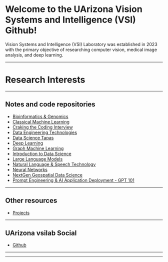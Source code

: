 
# Welcome to the UArizona Vision Systems and Intelligence (VSI)  Github!

Vision Systems and Intelligence (VSI) Laboratory was established in 2023 with the primary objective of researching computer vision, medical image analysis, and deep learning.

***

# Research Interests

***

## Notes and code repositories  

* [Bioinformatics & Genomics](https://github.com/ua-datalab/Bioinformatics/wiki)
* [Classical Machine Learning](https://github.com/ua-datalab/MLWorkshops/wiki)
* [Craking the Coding Interview](https://github.com/ua-datalab/cracking_the_coding_interview)
* [Data Engineering Technologies](https://github.com/ua-datalab/DataEngineering)
* [Data Science Tapas](https://github.com/ua-datalab/DataScienceTapas/wiki)
* [Deep Learning](https://github.com/ua-datalab/DLWorkshops/wiki)
* [Graph Machine Learning](https://github.com/ua-datalab/GraphML)
* [Introduction to Data Science](https://github.com/ua-datalab/Workshops/wiki)
* [Large Language Models](https://github.com/ua-datalab/LLM-Models/wiki)
* [Natural Language & Speech Technology](https://github.com/ua-datalab/NLP-Speech/wiki)
* [Neural Networks](https://github.com/ua-datalab/NeuralNetworks/wiki)
* [NextGen Geospatial Data Science](https://github.com/ua-datalab/Geospatial_Workshops/wiki)
* [Prompt Engineering & AI Application Deployment - GPT 101](https://ua-data7.github.io/introllms/)

***

## Other resources
* [ Projects](https://sites.google.com/view/eungjoolee/projects)


***

## UArizona vsilab Social 

* [Github](https://github.com/vsilab/)
<!-- * [Linkedin](https://www.linkedin.com/company/100483432/admin/feed/posts/) -->
<!-- * [Twitter/X](https://twitter.com/UArizonaDataLab) -->
<!-- * [Facebook Page](https://www.facebook.com/profile.php?id=61556132138807) -->
<!-- * Workshop videorecordings [YouTube Channel](https://www.youtube.com/@UArizonaDataLab)
* Questions / Contact Us: UA Data Science Slack (uadatascience.slack.com) `#datalab-chatter` -->

***

<!-- Please visit the UArizona [**Data Science Institute Events Calendar**](https://www.datascience.arizona.edu/calendar) for more detailed information. -->


***



<!-- |  | Sponsor organizations | |
| :--: | :--: | :--: |
| [![Data Science Institute](https://datascience.arizona.edu/sites/default/files/Data%20Science%20Institute_Webheader%20%281%29.svg){width="600"}](https://datascience.arizona.edu) | [![CyVerse](https://cyverse.org/sites/default/files/cyverse_logo_1_0.png){width="300"}](https://cyverse.org/) | [![Institute for Computation and Data-Enabled Insight](https://datainsight.arizona.edu/sites/default/files/institute-for-comp-data-enabled-insight_web_0.svg){width="600"}](https://datainsight.arizona.edu/) | -->
